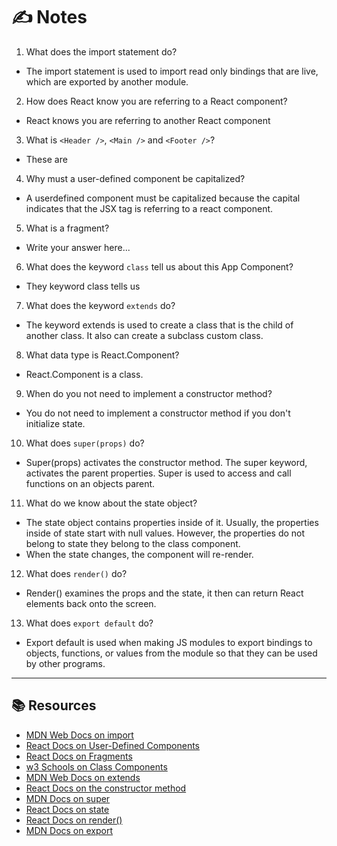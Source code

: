 # ✍️ Notes
1. What does the import statement do?
  - The import statement is used to import read only bindings that are live, which are exported by another module.

2. How does React know you are referring to a React component?
  - React knows you are referring to another React component 

3. What is `<Header />`, `<Main />` and `<Footer />`?
  - These are 

4. Why must a user-defined component be capitalized?
  - A userdefined component must be capitalized because the capital indicates that the JSX tag is referring to a react component. 

5. What is a fragment?
 - Write your answer here...

6. What does the keyword `class` tell us about this App Component?
  - They keyword class tells us 

7. What does the keyword `extends` do?
  - The keyword extends is used to create a class that is the child of another class. It also can create a subclass custom class. 

8. What data type is React.Component?
  - React.Component is a class. 

9. When do you not need to implement a constructor method?
  - You do not need to implement a constructor method if you don't initialize state. 

10. What does `super(props)` do?
  - Super(props) activates the constructor method. The super keyword, activates the parent properties. Super is used to access and call functions on an objects parent. 

11. What do we know about the state object?
  - The state object contains properties inside of it. Usually, the properties inside of state start with null values. However, the properties do not belong to state they belong to the class component. 
  - When the state changes, the component will re-render. 

12. What does `render()` do?
  - Render() examines the props and the state, it then can return React elements back onto the screen. 

13. What does `export default` do?
  - Export default is used when making JS modules to export bindings to objects, functions, or values from the module so that they can be used by other programs. 

---

## 📚 Resources 
- [MDN Web Docs on import](https://developer.mozilla.org/en-US/docs/Web/JavaScript/Reference/Statements/import)
- [React Docs on User-Defined Components](https://reactjs.org/docs/jsx-in-depth.html)
- [React Docs on Fragments](https://reactjs.org/docs/fragments.html)
- [w3 Schools on Class Components](https://www.w3schools.com/react/react_class.asp)
- [MDN Web Docs on extends](https://developer.mozilla.org/en-US/docs/Web/JavaScript/Reference/Classes/extends)
- [React Docs on the constructor method](https://reactjs.org/docs/react-component.html#constructor)
- [MDN Docs on super](https://developer.mozilla.org/en-US/docs/Web/JavaScript/Reference/Operators/super)
- [React Docs on state](https://reactjs.org/docs/state-and-lifecycle.html)
- [React Docs on render()](https://reactjs.org/docs/react-component.html#render)
- [MDN Docs on export](https://developer.mozilla.org/en-US/docs/web/javascript/reference/statements/export)
